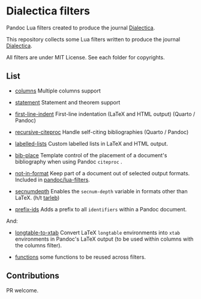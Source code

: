 # Dialectica filters

Pandoc Lua filters created to produce the journal 
[Dialectica][].

This repository collects some Lua filters written to produce 
the journal [Dialectica][].

[Dialectica]: https://dialectica.philosophie.ch
[columns]: https://github.com/dialoa/columns
[first-line-indent]: https://github.com/dialoa/first-line-indent
[statement]: https://github.com/dialoa/statement
[recursive-citeproc]: https://github.com/dialoa/recursive-citeproc

All filters are under MIT License. See each folder for copyrights.

## List

* [columns][] Multiple columns support

* [statement][] Statement and theorem support

* [first-line-indent][] First-line indentation (LaTeX and HTML output) (Quarto / Pandoc)

* [recursive-citeproc][] Handle self-citing bibliographies (Quarto / Pandoc)

* [labelled-lists](labelled-lists) Custom labelled lists in LaTeX and HTML output.

* [bib-place](bib-place) Template control of the placement of a
document's bibliography when using Pandoc `citeproc` . 

* [not-in-format](not-in-format) Keep part of a document out of selected
output formats. Included in [pandoc/lua-filters](https://github.com/pandoc/lua-filters).

* [secnumdepth](secnumdepth) Enables the `secnum-depth` variable
   in formats other than LaTeX. (h/t [tarleb](https://github.com/jgm/pandoc/issues/6459#issuecomment-1112189237))

* [prefix-ids](prefix-ids) Adds a prefix to all `identifiers` within a 
   Pandoc document.

And:

* [longtable-to-xtab](longtable-to-xtab) Convert LaTeX
`longtable` environments into `xtab` environments in Pandoc's LaTeX
output (to be used within columns with the columns filter).

* [functions](functions) some functions to be reused across filters.

## Contributions

PR welcome. 

